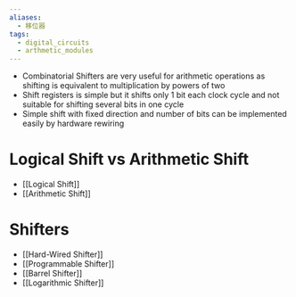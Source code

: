 ```yaml
---
aliases:
  - 移位器
tags:
  - digital_circuits
  - arthmetic_modules
---
```

- Combinatorial Shifters are very useful for arithmetic operations as shifting is equivalent to multiplication by powers of two
- Shift registers is simple but it shifts only 1 bit each clock cycle and not suitable for shifting several bits in one cycle
- Simple shift with fixed direction and number of bits can be implemented easily by hardware rewiring

# Logical Shift vs Arithmetic Shift

- [[Logical Shift]]
- [[Arithmetic Shift]]

# Shifters

- [[Hard-Wired Shifter]]
- [[Programmable Shifter]]
- [[Barrel Shifter]]
- [[Logarithmic Shifter]]
